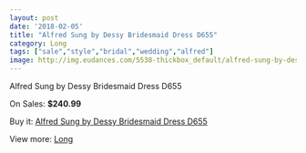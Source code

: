 ```yaml
---
layout: post
date: '2018-02-05'
title: "Alfred Sung by Dessy Bridesmaid Dress D655"
category: Long
tags: ["sale","style","bridal","wedding","alfred"]
image: http://img.eudances.com/5538-thickbox_default/alfred-sung-by-dessy-bridesmaid-dress-d655.jpg
---
```

Alfred Sung by Dessy Bridesmaid Dress D655

On Sales: **$240.99**
<a href="https://www.eudances.com/en/long/1903-alfred-sung-by-dessy-bridesmaid-dress-d655.html"><amp-img layout="responsive" width="600" height="600" src="//img.eudances.com/5538-thickbox_default/alfred-sung-by-dessy-bridesmaid-dress-d655.jpg" alt="Alfred Sung by Dessy Bridesmaid Dress D655 0" /></a>
<a href="https://www.eudances.com/en/long/1903-alfred-sung-by-dessy-bridesmaid-dress-d655.html"><amp-img layout="responsive" width="600" height="600" src="//img.eudances.com/5539-thickbox_default/alfred-sung-by-dessy-bridesmaid-dress-d655.jpg" alt="Alfred Sung by Dessy Bridesmaid Dress D655 1" /></a>

Buy it: [Alfred Sung by Dessy Bridesmaid Dress D655](https://www.eudances.com/en/long/1903-alfred-sung-by-dessy-bridesmaid-dress-d655.html "Alfred Sung by Dessy Bridesmaid Dress D655")

View more: [Long](https://www.eudances.com/en/21-long "Long")
